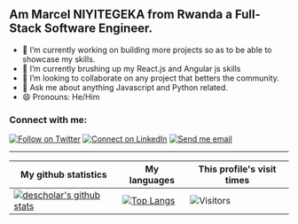## Am Marcel NIYITEGEKA from Rwanda a Full-Stack Software Engineer.

- 🔭 I’m currently working on building more projects so as to be able to showcase my skills.
- 🌱 I’m currently brushing up my React.js and Angular js skills
- 👯 I’m looking to collaborate on any project that betters the community.
- 💬 Ask me about anything Javascript and Python related.
- 😄 Pronouns: He/Him

### Connect with me:

[![Follow on Twitter](https://img.shields.io/badge/--twitter?label=Twitter&logo=Twitter&style=social)](https://twitter.com/niyitegekamarce) [![Connect on LinkedIn](https://img.shields.io/badge/--linkedin?label=LinkedIn&logo=LinkedIn&style=social)](https://www.linkedin.com/in/marcel-niyitegeka-162800153) [![Send me email](https://img.shields.io/badge/--gmail?label=Gmail&logo=Gmail&style=social)](mailto:niyitegekamarcel@gmail.com)
___

|My github statistics|My languages|This profile's visit times|
|-|-|-|
|[![descholar's github stats](https://github-readme-stats.vercel.app/api?username=marcelniyi&show_icons=true&theme=dark&hide_title=true)](https://github.com/marcelniyi)|[![Top Langs](https://github-readme-stats.vercel.app/api/top-langs/?username=marcelniyi&show_icons=true&theme=dark&layout=compact&hide_title=true)](https://github.com/marcelniyi)|![Visitors](https://profile-counter.glitch.me/%7Bmarcelniyi%7D/count.svg)
